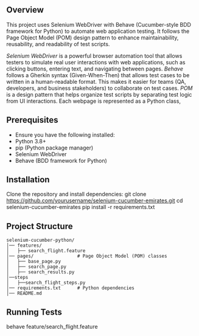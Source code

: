 ## Overview

This project uses Selenium WebDriver with Behave (Cucumber-style BDD framework for Python) to automate web application testing. It follows the Page Object Model (POM) design pattern to enhance maintainability, reusability, and readability of test scripts.

*Selenium WebDriver* is a powerful browser automation tool that allows testers to simulate real user interactions with web applications, such as clicking buttons, entering text, and navigating between pages.
*Behave* follows a Gherkin syntax (Given-When-Then) that allows test cases to be written in a human-readable format. This makes it easier for teams (QA, developers, and business stakeholders) to collaborate on test cases.
*POM* is a design pattern that helps organize test scripts by separating test logic from UI interactions. Each webpage is represented as a Python class, 

## Prerequisites

- Ensure you have the following installed:
- Python 3.8+
- pip (Python package manager)
- Selenium WebDriver
- Behave (BDD framework for Python)


## Installation

Clone the repository and install dependencies:
git clone https://github.com/yourusername/selenium-cucumber-emirates.git
cd selenium-cucumber-emirates
pip install -r requirements.txt


## Project Structure

```
selenium-cucumber-python/
│── features/            
│   ├── search_flight.feature     
│── pages/                # Page Object Model (POM) classes
│   ├── base_page.py  
│   ├── search_page.py   
│   ├── search_results.py 
│──steps
│   ├──search_flight_steps.py
│── requirements.txt      # Python dependencies
│── README.md 
```

## Running Tests

behave feature/search_flight.feature
